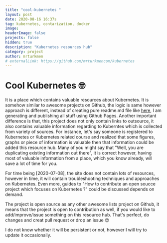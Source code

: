 ```yaml
---
title: "cool-kubernetes "
layout: post
date: 2020-08-16 16:37s
tag: kubernetes, contarization, docker 
image:
headerImage: false
projects: false
hidden: true 
description: "Kubernetes resources hub"
category: project
author: mrturkmen
# externalLink: https://github.com/mrturkmencom/kubernetes
---
```

 
# Cool Kubernetes  🤓

It is a place which contains valuable resources about Kubernetes. It is somehow similar to awesome projects on Github, the logic is same however approach is different, instead of creating pure readme.md file like [here](https://github.com/irazasyed/awesome-cloudflare#readme), I am generating and publishing all stuff using Github Pages. Another important difference is that, this project does not only contain links to outsource, it also contains valuable information regarding to Kuberntes which is collected from variety of sources. For instance, let's say someone is registered to Kubernetes or Kubernetes related course and realized that some figures, graphs or piece of information is valuable then that information could be added this resource hub. 
Many of you might say that "Well, you are duplicating existing information out there", it is correct however, having most of valuable information from a place, which you know already, will save a lot of time for you.

For time being [2020-07-08], the site does not contain lots of resources, however in time, it will contain troubleshooting techniques and approaches on Kubernetes. Even more, guides to "How to contribute an open soucce project which focuses on Kubernetes ?" could  be discussed depends on demand.  

The project is open source as any other awesome lists project on Github, it means that the project is open to contribution as well, if you would like to add/improve/issue something on this resource hub. That's perfect, do changes and creat pull request or drop an issue 😉

I do not know whether it will be persistent or not, however I will try to update it occasionally. 
